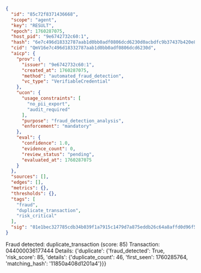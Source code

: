 ```json
{
  "id": "85c72f8371436668",
  "scope": "agent",
  "key": "RESULT",
  "epoch": 1760287075,
  "host_pid": "9e6742732c60:1",
  "hash": "6e7c496d18332787aab1d0bb0adf0806dcd6230d0acbdfc9b37437b420e87855",
  "cid": "QmV16e7c496d18332787aab1d0bb0adf0806dcd6230d",
  "aicp": {
    "prov": {
      "issuer": "9e6742732c60:1",
      "created_at": 1760287075,
      "method": "automated_fraud_detection",
      "vc_type": "VerifiableCredential"
    },
    "ucon": {
      "usage_constraints": [
        "no_pii_export",
        "audit_required"
      ],
      "purpose": "fraud_detection_analysis",
      "enforcement": "mandatory"
    },
    "eval": {
      "confidence": 1.0,
      "evidence_count": 0,
      "review_status": "pending",
      "evaluated_at": 1760287075
    }
  },
  "sources": [],
  "edges": [],
  "metrics": {},
  "thresholds": {},
  "tags": [
    "fraud",
    "duplicate_transaction",
    "risk_critical"
  ],
  "sig": "01e1bec327785cdb34b039f1a7915c1479d7a875eddb26c64a8affd0d96f5388"
}
```

Fraud detected: duplicate_transaction (score: 85)
Transaction: 044000036177444
Details: {'duplicate': {'fraud_detected': True, 'risk_score': 85, 'details': {'duplicate_count': 46, 'first_seen': 1760285764, 'matching_hash': '11850a408d1201a4'}}}
